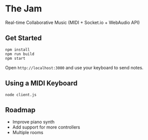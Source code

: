 # The Jam
Real-time Collaborative Music (MIDI + Socket.io + WebAudio API)

## Get Started
    npm install
    npm run build
    npm start
Open `http://localhost:3000` and use your keyboard to send notes.

## Using a MIDI Keyboard
    node client.js

## Roadmap
* Improve piano synth
* Add support for more controllers
* Multiple rooms
